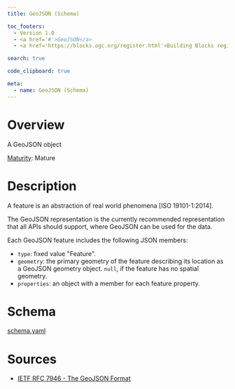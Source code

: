 ```yaml
---
title: GeoJSON (Schema)

toc_footers:
  - Version 1.0
  - <a href='#'>GeoJSON</a>
  - <a href='https://blocks.ogc.org/register.html'>Building Blocks register</a>

search: true

code_clipboard: true

meta:
  - name: GeoJSON (Schema)
---
```


# Overview

A GeoJSON object

[Maturity](https://github.com/cportele/ogcapi-building-blocks#building-block-maturity): Mature

# Description

A feature is an abstraction of real world phenomena [ISO 19101-1:2014].

The GeoJSON representation is the currently recommended representation that all APIs should support, where GeoJSON can
be used for the data.

Each GeoJSON feature includes the following JSON members:

* `type`: fixed value "Feature".
* `geometry`: the primary geometry of the feature describing its location as a GeoJSON geometry object. `null`, if the
  feature has no spatial geometry.
* `properties`: an object with a member for each feature property.
# Schema

[schema.yaml](https://opengeospatial.github.io/bblocks/registereditems/geo/common/data_types/geojson/schema.yaml)
# Sources

* [IETF RFC 7946 - The GeoJSON Format](https://datatracker.ietf.org/doc/html/rfc7946)
